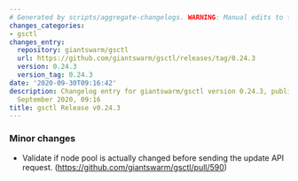 ```yaml
---
# Generated by scripts/aggregate-changelogs. WARNING: Manual edits to this files will be overwritten.
changes_categories:
- gsctl
changes_entry:
  repository: giantswarm/gsctl
  url: https://github.com/giantswarm/gsctl/releases/tag/0.24.3
  version: 0.24.3
  version_tag: 0.24.3
date: '2020-09-30T09:16:42'
description: Changelog entry for giantswarm/gsctl version 0.24.3, published on 30
  September 2020, 09:16
title: gsctl Release v0.24.3
---
```


### Minor changes

- Validate if node pool is actually changed before sending the update API request. (https://github.com/giantswarm/gsctl/pull/590)


